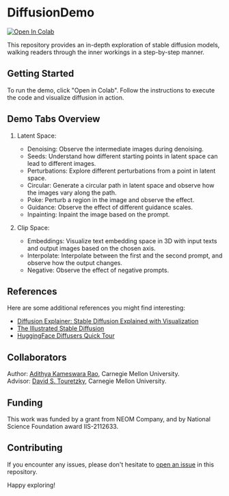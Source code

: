 # DiffusionDemo

<!-- [![Open In Colab](https://colab.research.google.com/assets/colab-badge.svg)](https://colab.research.google.com/github/memoatwit/DiffusionDemo/blob/master/demo.ipynb) --> 
[![Open In Colab](https://colab.research.google.com/assets/colab-badge.svg)](https://colab.research.google.com/github/touretzkyds/DiffusionDemo/blob/master/demo.ipynb)

This repository provides an in-depth exploration of stable diffusion models, walking readers through the inner workings in a step-by-step manner. 

## Getting Started

To run the demo, click "Open in Colab". Follow the instructions to execute the code and visualize diffusion in action.

## Demo Tabs Overview

1. Latent Space:
    - Denoising: Observe the intermediate images during denoising.
    - Seeds: Understand how different starting points in latent space can lead to different images.
    - Perturbations: Explore different perturbations from a point in latent space.
    - Circular: Generate a circular path in latent space and observe how the images vary along the path.
    - Poke: Perturb a region in the image and observe the effect.
    - Guidance: Observe the effect of different guidance scales.
    - Inpainting: Inpaint the image based on the prompt.

2. Clip Space:
    - Embeddings: Visualize text embedding space in 3D with input texts and output images based on the chosen axis.
    - Interpolate: Interpolate between the first and the second prompt, and observe how the output changes.
    - Negative: Observe the effect of negative prompts.

## References

Here are some additional references you might find interesting:

- [Diffusion Explainer: Stable Diffusion Explained with Visualization](https://poloclub.github.io/diffusion-explainer/)
- [The Illustrated Stable Diffusion](https://jalammar.github.io/illustrated-stable-diffusion/)
- [HuggingFace Diffusers Quick Tour](https://huggingface.co/docs/diffusers/en/quicktour/)

## Collaborators

Author: [Adithya Kameswara Rao](https://www.linkedin.com/in/akameswa/), Carnegie Mellon University. \
Advisor: [David S. Touretzky](https://www.cs.cmu.edu/~dst/), Carnegie Mellon University.

## Funding 

This work was funded by a grant from NEOM Company, and by National Science Foundation award IIS-2112633.

## Contributing

If you encounter any issues, please don't hesitate to [open an issue](https://github.com/touretzkyds/DiffusionDemo/issues) in this repository.

Happy exploring!

